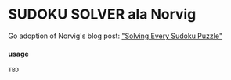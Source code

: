 # SUDOKU SOLVER ala Norvig

Go adoption of Norvig's blog post: ["Solving Every Sudoku Puzzle"](http://norvig.com/sudoku.html)

#### usage

```
TBD
```
